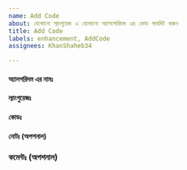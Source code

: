 ```yaml
---
name: Add Code
about: যেকোনো ল্যাংগুয়েজ এ যেকোনো অ্যালগোরিদম এর কোড সাবমিট করুন
title: Add Code
labels: enhancement, AddCode
assignees: KhanShaheb34

---
```


####  অ্যালগরিদম এর নামঃ 
<!---  এখানে অ্যালগরিদম এর নাম লিখুন --->


#### ল্যাংগুয়েজঃ 
<!---  এখানে ল্যাংগুয়েজ এর নাম লিখুন --->


#### কোডঃ 
<!---  এখানে কোড লিখুন --->


#### নোটঃ (অপশনাল)  
<!--- সাথে কোন নোট লিখতে চাইলে এখানে লিখুন --->


### কমেন্টঃ (অপশনাল)  
<!--- আরও কিছু বলার থাকলে এখানে লিখুন --->
